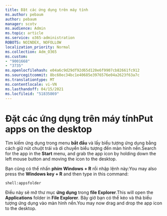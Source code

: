 ```yaml
---
title: Đặt các ứng dụng trên máy tính
ms.author: pebaum
author: pebaum
manager: scotv
ms.audience: Admin
ms.topic: article
ms.service: o365-administration
ROBOTS: NOINDEX, NOFOLLOW
localization_priority: Normal
ms.collection: Adm_O365
ms.custom:
- "9001668"
- "3735"
ms.openlocfilehash: e04a6c9d29df92d65d120e6f9907cb82661fc912
ms.sourcegitcommit: 8bc60ec34bc1e40685e3976576e04a2623f63a7c
ms.translationtype: MT
ms.contentlocale: vi-VN
ms.lasthandoff: 04/15/2021
ms.locfileid: "51835869"
---
```

# <a name="put-apps-on-the-desktop"></a><span data-ttu-id="de21d-102">Đặt các ứng dụng trên máy tính</span><span class="sxs-lookup"><span data-stu-id="de21d-102">Put apps on the desktop</span></span>

<span data-ttu-id="de21d-103">Tìm kiếm ứng dụng trong menu **bắt đầu** và lấy biểu tượng ứng dụng bằng cách giữ nút chuột trái và di chuyển biểu tượng đến màn hình nền.</span><span class="sxs-lookup"><span data-stu-id="de21d-103">Search for the app in the **Start** menu, and grab the app icon by holding down the left mouse button and moving the icon to the desktop.</span></span>

<span data-ttu-id="de21d-104">Bạn cũng có thể nhấn **phím Windows + R** rồi nhập lệnh này:</span><span class="sxs-lookup"><span data-stu-id="de21d-104">You may also press the **Windows key + R** and then type in this command:</span></span>

`shell:appsfolder`

<span data-ttu-id="de21d-105">Điều này sẽ mở thư mục **ứng dụng** trong **file Explorer**.</span><span class="sxs-lookup"><span data-stu-id="de21d-105">This will open the **Applications** folder in **File Explorer**.</span></span> <span data-ttu-id="de21d-106">Bây giờ bạn có thể kéo và thả biểu tượng ứng dụng vào màn hình nền.</span><span class="sxs-lookup"><span data-stu-id="de21d-106">You may now drag and drop the app icon to the desktop.</span></span>
